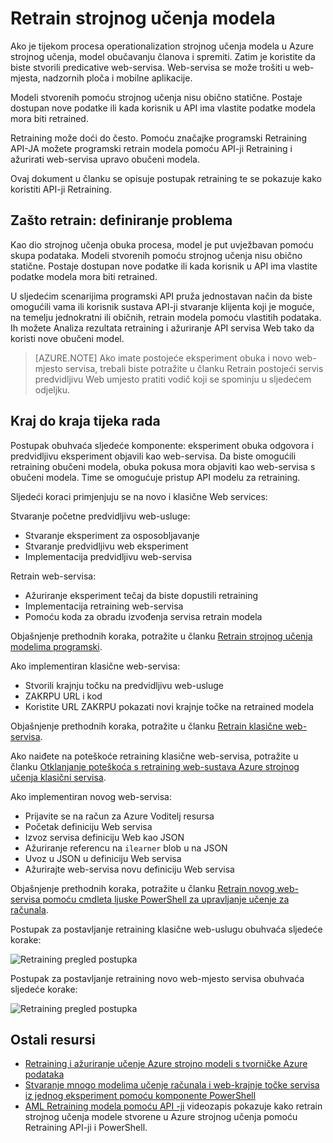 <properties
    pageTitle="Retrain strojnog učenja modela | Microsoft Azure"
    description="Saznajte kako retrain modela i ažuriranje web-usluge za korištenje upravo obučeni modela u Azure strojnog učenja."
    services="machine-learning"
    documentationCenter=""
    authors="vDonGlover"
    manager="raymondl"
    editor=""/>

<tags
    ms.service="machine-learning"
    ms.workload="data-services"
    ms.tgt_pltfrm="na"
    ms.devlang="na"
    ms.topic="article"
    ms.date="10/10/2016"
    ms.author="v-donglo"/>

# <a name="retrain-a-machine-learning-model"></a>Retrain strojnog učenja modela

Ako je tijekom procesa operationalization strojnog učenja modela u Azure strojnog učenja, model obučavanju članova i spremiti. Zatim je koristite da biste stvorili predicative web-servisa. Web-servisa se može trošiti u web-mjesta, nadzornih ploča i mobilne aplikacije. 

Modeli stvorenih pomoću strojnog učenja nisu obično statične. Postaje dostupan nove podatke ili kada korisnik u API ima vlastite podatke modela mora biti retrained. 

Retraining može doći do često. Pomoću značajke programski Retraining API-JA možete programski retrain modela pomoću API-ji Retraining i ažurirati web-servisa upravo obučeni modela. 

Ovaj dokument u članku se opisuje postupak retraining te se pokazuje kako koristiti API-ji Retraining.

## <a name="why-retrain-defining-the-problem"></a>Zašto retrain: definiranje problema  

Kao dio strojnog učenja obuka procesa, model je put uvježbavan pomoću skupa podataka. Modeli stvorenih pomoću strojnog učenja nisu obično statične. Postaje dostupan nove podatke ili kada korisnik u API ima vlastite podatke modela mora biti retrained.

U sljedećim scenarijima programski API pruža jednostavan način da biste omogućili vama ili korisnik sustava API-ji stvaranje klijenta koji je moguće, na temelju jednokratni ili običnih, retrain modela pomoću vlastitih podataka. Ih možete Analiza rezultata retraining i ažuriranje API servisa Web tako da koristi nove obučeni model.

>[AZURE.NOTE] Ako imate postojeće eksperiment obuka i novo web-mjesto servisa, trebali biste potražite u članku Retrain postojeći servis predvidljivu Web umjesto pratiti vodič koji se spominju u sljedećem odjeljku.

## <a name="end-to-end-workflow"></a>Kraj do kraja tijeka rada 

Postupak obuhvaća sljedeće komponente: eksperiment obuka odgovora i predvidljivu eksperiment objavili kao web-servisa. Da biste omogućili retraining obučeni modela, obuka pokusa mora objaviti kao web-servisa s obučeni modela. Time se omogućuje pristup API modelu za retraining. 

Sljedeći koraci primjenjuju se na novo i klasične Web services:

Stvaranje početne predvidljivu web-usluge:

* Stvaranje eksperiment za osposobljavanje
* Stvaranje predvidljivu web eksperiment
* Implementacija predvidljivu web-servisa

Retrain web-servisa:

* Ažuriranje eksperiment tečaj da biste dopustili retraining
* Implementacija retraining web-servisa
* Pomoću koda za obradu izvođenja servisa retrain modela

Objašnjenje prethodnih koraka, potražite u članku [Retrain strojnog učenja modelima programski](machine-learning-retrain-models-programmatically.md).

Ako implementiran klasične web-servisa:

* Stvorili krajnju točku na predvidljivu web-usluge
* ZAKRPU URL i kod
* Koristite URL ZAKRPU pokazati novi krajnje točke na retrained modela 

Objašnjenje prethodnih koraka, potražite u članku [Retrain klasične web-servisa](machine-learning-retrain-a-classic-web-service.md).

Ako naiđete na poteškoće retraining klasične web-servisa, potražite u članku [Otklanjanje poteškoća s retraining web-sustava Azure strojnog učenja klasični servisa](machine-learning-troubleshooting-retraining-models.md).

Ako implementiran novog web-servisa:

* Prijavite se na račun za Azure Voditelj resursa
* Početak definiciju Web servisa
* Izvoz servisa definiciju Web kao JSON
* Ažuriranje referencu na `ilearner` blob u na JSON
* Uvoz u JSON u definiciju Web servisa
* Ažurirajte web-servisa novu definiciju Web servisa

Objašnjenje prethodnih koraka, potražite u članku [Retrain novog web-servisa pomoću cmdleta ljuske PowerShell za upravljanje učenje za računala](machine-learning-retrain-new-web-service-using-powershell.md).

Postupak za postavljanje retraining klasične web-uslugu obuhvaća sljedeće korake:

![Retraining pregled postupka][1]

Postupak za postavljanje retraining novo web-mjesto servisa obuhvaća sljedeće korake:

![Retraining pregled postupka][7]

## <a name="other-resources"></a>Ostali resursi

- [Retraining i ažuriranje učenje Azure strojno modeli s tvorničke Azure podataka](https://azure.microsoft.com/blog/retraining-and-updating-azure-machine-learning-models-with-azure-data-factory/)
- [Stvaranje mnogo modelima učenje računala i web-krajnje točke servisa iz jednog eksperiment pomoću komponente PowerShell](machine-learning-create-models-and-endpoints-with-powershell.md)
- [AML Retraining modela pomoću API -ji](https://www.youtube.com/watch?v=wwjglA8xllg) videozapis pokazuje kako retrain strojnog učenja modele stvorene u Azure strojnog učenja pomoću Retraining API-ji i PowerShell.

<!--image links-->
[1]: ./media/machine-learning-retrain-machine-learning-model/machine-learning-retrain-models-programmatically-IMAGE01.png
[7]: ./media/machine-learning-retrain-machine-learning-model/machine-learning-retrain-models-programmatically-IMAGE07.png

